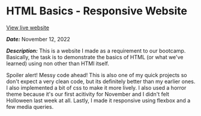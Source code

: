 # HTML Basics - Responsive Website

[View live website](https://quendp.github.io/HTML-basics/)

**_Date:_** November 12, 2022

**_Description:_** This is a website I made as a requirement to our bootcamp. Basically, the task is to demonstrate the basics of HTML (or what we've learned) using non other than HTMl itself. 

Spoiler alert! Messy code ahead! This is also one of my quick projects so don't expect a very clean code, but its definitely better than my earlier ones. I also implemented a bit of css to make it more lively. I also used a horror theme because it's our first acitivity for November and I didn't felt Holloween last week at all. Lastly, I made it responsive using flexbox and a few media queries. 